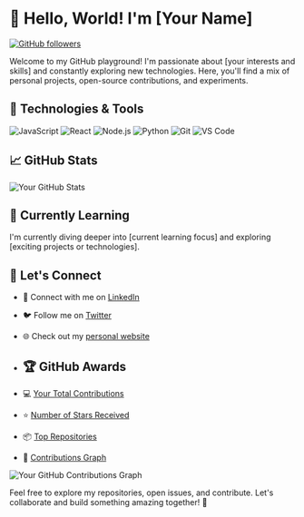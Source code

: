 # 👋 Hello, World! I'm [Your Name]

[![GitHub followers](https://img.shields.io/github/followers/rpalmr?label=Follow&style=social)](https://github.com/rpalmr)

Welcome to my GitHub playground! I'm passionate about [your interests and skills] and constantly exploring new technologies. Here, you'll find a mix of personal projects, open-source contributions, and experiments.

## 🚀 Technologies & Tools

![JavaScript](https://img.shields.io/badge/-JavaScript-F7DF1E?style=flat-square&logo=javascript&logoColor=black)
![React](https://img.shields.io/badge/-React-61DAFB?style=flat-square&logo=react&logoColor=white)
![Node.js](https://img.shields.io/badge/-Node.js-339933?style=flat-square&logo=node.js&logoColor=white)
![Python](https://img.shields.io/badge/-Python-3776AB?style=flat-square&logo=python&logoColor=white)
![Git](https://img.shields.io/badge/-Git-F05032?style=flat-square&logo=git&logoColor=white)
![VS Code](https://img.shields.io/badge/-VS%20Code-007ACC?style=flat-square&logo=visual-studio-code&logoColor=white)

## 📈 GitHub Stats

![Your GitHub Stats](https://github-readme-stats.vercel.app/api?username=yourusername&show_icons=true&count_private=true&hide=contribs,prs&theme=radical)

## 🌱 Currently Learning

I'm currently diving deeper into [current learning focus] and exploring [exciting projects or technologies].

## 🤝 Let's Connect

- 💼 Connect with me on [LinkedIn](https://www.linkedin.com/in/yourusername/)
- 🐦 Follow me on [Twitter](https://twitter.com/yourhandle/)
- 🌐 Check out my [personal website](https://yourwebsite.com/)

- ## 🏆 GitHub Awards

- 💻 [Your Total Contributions](https://github.com/rpalmr)
- ⭐ [Number of Stars Received](https://github.com/yourusername)
- 📦 [Top Repositories](https://github.com/yourusername)
- 🚀 [Contributions Graph](https://github.com/rpalmr)

![Your GitHub Contributions Graph](https://github-readme-streak-stats.herokuapp.com/?user=rpalmr&theme=dark)

Feel free to explore my repositories, open issues, and contribute. Let's collaborate and build something amazing together! 🚀
